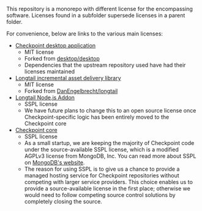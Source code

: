 This repository is a monorepo with different license for the encompassing software. Licenses found in a subfolder supersede licenses in a parent folder.

For convenience, below are links to the various main licenses:

- [Checkpoint desktop application](./src/desktop/LICENSE)
  - MIT license
  - Forked from [desktop/desktop](https://github.com/desktop/desktop)
  - Dependencies that the upstream repository used have had their licenses maintained
- [Longtail incremental asset delivery library](./src/longtail/library/LICENSE.txt)
  - MIT license
  - Forked from [DanEngelbrecht/longtail](https://github.com/DanEngelbrecht/longtail)
- [Longtail Node.js Addon](./src/longtail/addon/LICENSE)
  - SSPL license
  - We have future plans to change this to an open source license once Checkpoint-specific logic has been entirely moved to the Checkpoint core
- [Checkpoint core](./src/core/LICENSE)
  - SSPL license
  - As a small startup, we are keeping the majority of Checkpoint code under the source-available SSPL license, which is a modified AGPLv3 license from MongoDB, Inc. You can read more about SSPL on [MongoDB's website](https://www.mongodb.com/legal/licensing/server-side-public-license).
  - The reason for using SSPL is to give us a chance to provide a managed hosting service for Checkpoint repositories without competing with larger service providers. This choice enables us to provide a source-available license in the first place; otherwise we would need to follow competing source control solutions by completely closing the source.
